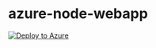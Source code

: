# azure-node-webapp

[![Deploy to Azure](https://azuredeploy.net/deploybutton.png)](https://azuredeploy.net/)